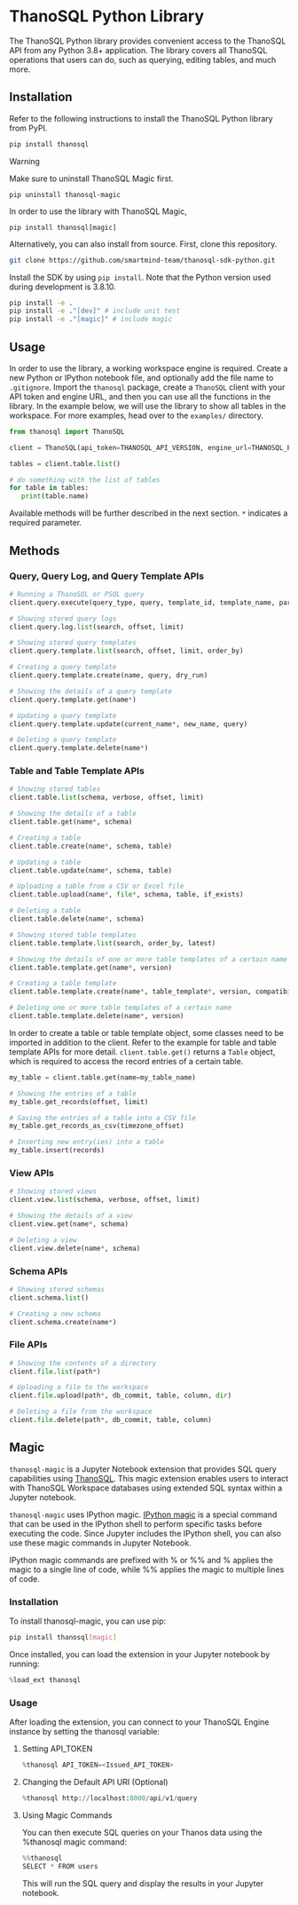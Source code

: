 # ThanoSQL Python Library

The ThanoSQL Python library provides convenient access to the ThanoSQL API from any Python 3.8+ application. The library covers all ThanoSQL operations that users can do, such as querying, editing tables, and much more.

## Installation

Refer to the following instructions to install the ThanoSQL Python library from PyPI.

```bash
pip install thanosql
```

> [!WARNING]
> Make sure to uninstall ThanoSQL Magic first.
>
> `pip uninstall thanosql-magic`
>
> In order to use the library with ThanoSQL Magic,
>
> `pip install thanosql[magic]`

Alternatively, you can also install from source. First, clone this repository.

```bash
git clone https://github.com/smartmind-team/thanosql-sdk-python.git
```

Install the SDK by using `pip install`. Note that the Python version used during development is 3.8.10.

```bash
pip install -e .
pip install -e ."[dev]" # include unit test
pip install -e ."[magic]" # include magic
```

## Usage

In order to use the library, a working workspace engine is required. Create a new Python or IPython notebook file, and optionally add the file name to `.gitignore`. Import the `thanosql` package, create a `ThanoSQL` client with your API token and engine URL, and then you can use all the functions in the library. In the example below, we will use the library to show all tables in the workspace. For more examples, head over to the `examples/` directory.

```python
from thanosql import ThanoSQL

client = ThanoSQL(api_token=THANOSQL_API_VERSION, engine_url=THANOSQL_ENGINE_URL)

tables = client.table.list()

# do something with the list of tables
for table in tables:
   print(table.name)
```

Available methods will be further described in the next section. `*` indicates a required parameter.

## Methods

### Query, Query Log, and Query Template APIs

```python
# Running a ThanoSQL or PSQL query
client.query.execute(query_type, query, template_id, template_name, parameters, schema, table_name, overwrite, max_results)

# Showing stored query logs
client.query.log.list(search, offset, limit)

# Showing stored query templates
client.query.template.list(search, offset, limit, order_by)

# Creating a query template
client.query.template.create(name, query, dry_run)

# Showing the details of a query template
client.query.template.get(name*)

# Updating a query template
client.query.template.update(current_name*, new_name, query)

# Deleting a query template
client.query.template.delete(name*)
```

### Table and Table Template APIs

```python
# Showing stored tables
client.table.list(schema, verbose, offset, limit)

# Showing the details of a table
client.table.get(name*, schema)

# Creating a table
client.table.create(name*, schema, table)

# Updating a table
client.table.update(name*, schema, table)

# Uploading a table from a CSV or Excel file
client.table.upload(name*, file*, schema, table, if_exists)

# Deleting a table
client.table.delete(name*, schema)

# Showing stored table templates
client.table.template.list(search, order_by, latest)

# Showing the details of one or more table templates of a certain name
client.table.template.get(name*, version)

# Creating a table template
client.table.template.create(name*, table_template*, version, compatibility)

# Deleting one or more table templates of a certain name
client.table.template.delete(name*, version)
```

In order to create a table or table template object, some classes need to be imported in addition to the client. Refer to the example for table and table template APIs for more detail. `client.table.get()` returns a `Table` object, which is required to access the record entries of a certain table.

```python
my_table = client.table.get(name=my_table_name)

# Showing the entries of a table
my_table.get_records(offset, limit)

# Saving the entries of a table into a CSV file
my_table.get_records_as_csv(timezone_offset)

# Inserting new entry(ies) into a table
my_table.insert(records)
```

### View APIs

```python
# Showing stored views
client.view.list(schema, verbose, offset, limit)

# Showing the details of a view
client.view.get(name*, schema)

# Deleting a view
client.view.delete(name*, schema)
```

### Schema APIs

```python
# Showing stored schemas
client.schema.list()

# Creating a new schema
client.schema.create(name*)
```

### File APIs

```python
# Showing the contents of a directory
client.file.list(path*)

# Uploading a file to the workspace
client.file.upload(path*, db_commit, table, column, dir)

# Deleting a file from the workspace
client.file.delete(path*, db_commit, table, column)
```

## Magic

`thanosql-magic` is a Jupyter Notebook extension that provides SQL query capabilities using [ThanoSQL](https://www.thanosql.ai). This magic extension enables users to interact with ThanoSQL Workspace databases using extended SQL syntax within a Jupyter notebook.

`thanosql-magic` uses IPython magic. [IPython magic](https://ipython.readthedocs.io/en/stable/interactive/magics.html) is a special command that can be used in the IPython shell to perform specific tasks before executing the code. Since Jupyter includes the IPython shell, you can also use these magic commands in Jupyter Notebook.

IPython magic commands are prefixed with % or %% and % applies the magic to a single line of code, while %% applies the magic to multiple lines of code.

### Installation

To install thanosql-magic, you can use pip:

```bash
pip install thanosql[magic]
```

Once installed, you can load the extension in your Jupyter notebook by running:

```python
%load_ext thanosql
```

### Usage

After loading the extension, you can connect to your ThanoSQL Engine instance by setting the thanosql variable:

1. Setting API_TOKEN

   ```python
   %thanosql API_TOKEN=<Issued_API_TOKEN>
   ```

2. Changing the Default API URI (Optional)

   ```python
   %thanosql http://localhost:8000/api/v1/query
   ```

3. Using Magic Commands

   You can then execute SQL queries on your Thanos data using the %thanosql magic command:

   ```python
   %%thanosql
   SELECT * FROM users
   ```

   This will run the SQL query and display the results in your Jupyter notebook.
